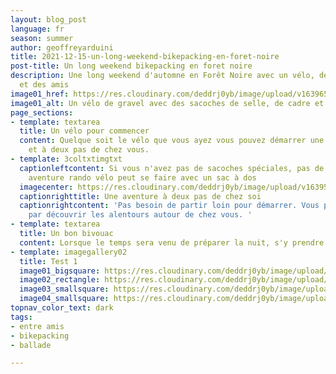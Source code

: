 ```yaml
---
layout: blog_post
language: fr
season: summer
author: geoffreyarduini
title: 2021-12-15-un-long-weekend-bikepacking-en-foret-noire
post-title: Un long weekend bikepacking en foret noire
description: Une long weekend d'automne en Forêt Noire avec un vélo, des sacoches
  et des amis
image01_href: https://res.cloudinary.com/deddrj0yb/image/upload/v1639653283/website/blog/Mad%C3%A8re/GOPR0108_ALTA1642458316780515_1_-min_nu1crr.jpg
image01_alt: Un vélo de gravel avec des sacoches de selle, de cadre et de cintre
page_sections:
- template: textarea
  title: Un vélo pour commencer
  content: Quelque soit le vélo que vous ayez vous pouvez démarrer une aventure incroyable
    et à deux pas de chez vous.
- template: 3coltxtimgtxt
  captionleftcontent: Si vous n'avez pas de sacoches spéciales, pas de problème, une
    aventure rando vélo peut se faire avec un sac à dos
  imagecenter: https://res.cloudinary.com/deddrj0yb/image/upload/v1639587412/website/summer/marek-piwnicki-OCHliW4m-2c-unsplash_qmgfkv.jpg
  captionrighttitle: Une aventure à deux pas de chez soi
  captionrightcontent: 'Pas besoin de partir loin pour démarrer. Vous pouvez commencer
    par découvrir les alentours autour de chez vous. '
- template: textarea
  title: Un bon bivouac
  content: Lorsque le temps sera venu de préparer la nuit, s'y prendre de bonne heure
- template: imagegallery02
  title: Test 1
  image01_bigsquare: https://res.cloudinary.com/deddrj0yb/image/upload/v1639651640/website/blog/Mad%C3%A8re/IMG20211121152328_tjrevq.jpg
  image02_rectangle: https://res.cloudinary.com/deddrj0yb/image/upload/v1639651639/website/blog/Mad%C3%A8re/IMG20211120162237_d2yqv9.jpg
  image03_smallsquare: https://res.cloudinary.com/deddrj0yb/image/upload/v1639651639/website/blog/Mad%C3%A8re/20180430_120816_hkh386.jpg
  image04_smallsquare: https://res.cloudinary.com/deddrj0yb/image/upload/v1639651639/website/blog/Mad%C3%A8re/IMG-20211120-WA0035_ngz8av.jpg
topnav_color_text: dark
tags:
- entre amis
- bikepacking
- ballade

---
```

